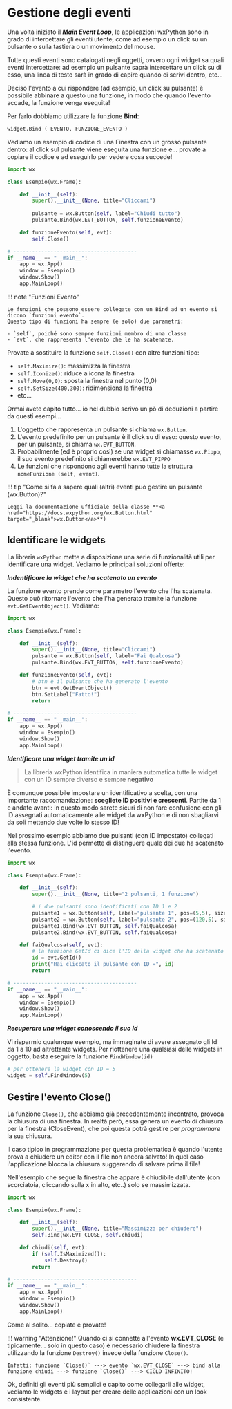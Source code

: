 # Gestione degli eventi

Una volta iniziato il ***Main Event Loop***, le applicazioni wxPython sono in
grado di intercettare gli eventi utente, come ad esempio un click su un
pulsante o sulla tastiera o un movimento del mouse. 

Tutte questi eventi sono catalogati negli oggetti, ovvero ogni widget sa quali eventi
intercettare: ad esempio un pulsante saprà intercettare un click su di
esso, una linea di testo sarà in grado di capire quando ci scrivi
dentro, etc...

Deciso l'evento a cui rispondere (ad esempio, un click su pulsante) è possibile
abbinare a questo una funzione, in modo che quando l'evento accade, la funzione venga eseguita!

Per farlo dobbiamo utilizzare la funzione **Bind**:

``` python
widget.Bind ( EVENTO, FUNZIONE_EVENTO )
```

Vediamo un esempio di codice di una Finestra con un grosso pulsante
dentro: al click sul pulsante viene eseguita una funzione e... provate
a copiare il codice e ad eseguirlo per vedere cosa succede!

``` py title="Eseguire una funzione al click di un pulsante" hl_lines="9 11"
import wx

class Esempio(wx.Frame):

    def __init__(self):
        super().__init__(None, title="Cliccami")
               
        pulsante = wx.Button(self, label="Chiudi tutto")
        pulsante.Bind(wx.EVT_BUTTON, self.funzioneEvento)

    def funzioneEvento(self, evt):
        self.Close()

# ----------------------------------------
if __name__ == "__main__":
    app = wx.App()
    window = Esempio()
    window.Show()
    app.MainLoop()
```

!!! note "Funzioni Evento"

    Le funzioni che possono essere collegate con un Bind ad un evento si dicono `funzioni evento`.
    Questo tipo di funzioni ha sempre (e solo) due parametri:
    
    - `self`, poiché sono sempre funzioni membro di una classe
    - `evt`, che rappresenta l'evento che le ha scatenate.


Provate a sostituire la funzione `self.Close()` con altre funzioni tipo:

- `self.Maximize()`: massimizza la finestra
- `self.Iconize()`: riduce a icona la finestra
- `self.Move(0,0)`: sposta la finestra nel punto (0,0)
- `self.SetSize(400,300)`: ridimensiona la finestra
- etc...

Ormai avete capito tutto... io nel dubbio scrivo un pò di deduzioni a partire da questi esempi...

1. L'oggetto che rappresenta un pulsante si chiama `wx.Button`.
2. L'evento predefinito per un pulsante è il click su di esso: questo evento, per un pulsante, si chiama `wx.EVT_BUTTON`.
3. Probabilmente (ed è proprio così) se una widget si chiamasse `wx.Pippo`, il suo evento predefinito si chiamerebbe `wx.EVT_PIPPO`
4. Le funzioni che rispondono agli eventi hanno tutte la struttura `nomeFunzione (self, event)`.


!!! tip "Come si fa a sapere quali (altri) eventi può gestire un pulsante (wx.Button)?"

    Leggi la documentazione ufficiale della classe **<a href="https://docs.wxpython.org/wx.Button.html" target="_blank">wx.Button</a>**)


<!-- ############################################################################################################## -->
## Identificare le widgets


La libreria `wxPython` mette a disposizione una serie di funzionalità utili per identificare una widget. Vediamo le principali soluzioni offerte:


***Indentificare la widget che ha scatenato un evento***


La funzione evento prende come parametro l'evento che l'ha scatenata. Questo può ritornare l'evento che l'ha generato tramite la funzione `evt.GetEventObject()`.
Vediamo:


``` py title="Identificare la widget che ha generato un evento" hl_lines="11 12"
import wx

class Esempio(wx.Frame):

    def __init__(self):
        super().__init__(None, title="Cliccami")     
        pulsante = wx.Button(self, label="Fai Qualcosa")
        pulsante.Bind(wx.EVT_BUTTON, self.funzioneEvento)

    def funzioneEvento(self, evt):
        # btn è il pulsante che ha generato l'evento
        btn = evt.GetEventObject()
        btn.SetLabel("Fatto!")
        return

# ----------------------------------------
if __name__ == "__main__":
    app = wx.App()
    window = Esempio()
    window.Show()
    app.MainLoop()
```


***Identificare una widget tramite un Id***


> La libreria wxPython identifica in maniera automatica tutte le widget con un ID sempre diverso e sempre **negativo**


È comunque possibile impostare un identificativo a scelta, con una importante raccomandazione: **scegliete ID positivi e crescenti**.
Partite da 1 e andate avanti: in questo modo sarete sicuri di non fare confusione con gli ID assegnati automaticamente alle widget 
da wxPython e di non sbagliarvi da soli mettendo due volte lo stesso ID!

Nel prossimo esempio abbiamo due pulsanti (con ID impostato) collegati alla stessa funzione. L'id permette di distinguere quale dei due ha
scatenato l'evento.


``` py title="Esempio con funzione GetId" hl_lines="15 16"
import wx

class Esempio(wx.Frame):

    def __init__(self):
        super().__init__(None, title="2 pulsanti, 1 funzione")

        # i due pulsanti sono identificati con ID 1 e 2
        pulsante1 = wx.Button(self, label="pulsante 1", pos=(5,5), size=(100,30), id=1)
        pulsante2 = wx.Button(self, label="pulsante 2", pos=(120,5), size=(100,30), id=2)
        pulsante1.Bind(wx.EVT_BUTTON, self.faiQualcosa)
        pulsante2.Bind(wx.EVT_BUTTON, self.faiQualcosa)

    def faiQualcosa(self, evt):
        # la funzione GetId ci dice l'ID della widget che ha scatenato l'evento
        id = evt.GetId()
        print("Hai cliccato il pulsante con ID =", id)
        return

# ----------------------------------------
if __name__ == "__main__":
    app = wx.App()
    window = Esempio()
    window.Show()
    app.MainLoop()
```


***Recuperare una widget conoscendo il suo Id***


Vi risparmio qualunque esempio, ma immaginate di avere assegnato gli Id da 1 a 10 ad altrettante widgets. Per riottenere
una qualsiasi delle widgets in oggetto, basta eseguire la funzione `FindWindow(id)`


``` python hl_lines="2"
# per ottenere la widget con ID = 5
widget = self.FindWindow(5)
``` 

<!-- ############################################################################################################## -->
## Gestire l'evento Close()


La funzione `Close()`, che abbiamo già precedentemente incontrato, provoca la chiusura
di una finestra. In realtà però, essa genera un evento di chiusura per la finestra (CloseEvent),
che poi questa potrà gestire per *programmare* la sua chiusura.

Il caso tipico in programmazione per questa problematica è quando l'utente prova a
chiudere un editor con il file non ancora salvato! In quel caso
l'applicazione blocca la chiusura suggerendo di salvare prima il file!

Nell'esempio che segue la finestra che appare è chiudibile dall'utente
(con scorciatoia, cliccando sulla x in alto, etc..) solo se
massimizzata.

``` python
import wx

class Esempio(wx.Frame):

    def __init__(self):
        super().__init__(None, title="Massimizza per chiudere")        
        self.Bind(wx.EVT_CLOSE, self.chiudi)

    def chiudi(self, evt):
        if (self.IsMaximized()):
            self.Destroy()
        return

# ----------------------------------------
if __name__ == "__main__":
    app = wx.App()
    window = Esempio()
    window.Show()
    app.MainLoop()
```

Come al solito... copiate e provate!

!!! warning "Attenzione!"
    Quando ci si connette all'evento **wx.EVT_CLOSE** (e tipicamente... solo in questo caso) è necessario chiudere la finestra utilizzando 
    la funzione `Destroy()` invece della funzione `Close()`. 
    
    Infatti: funzione `Close()` ---> evento `wx.EVT_CLOSE` ---> bind alla funzione chiudi ---> funzione `Close()` ---> CICLO INFINITO!


Ok, definiti gli eventi più semplici e capito come collegarli alle
widget, vediamo le widgets e i layout per creare delle applicazioni con
un look consistente.

<br>
<br>
<br>


